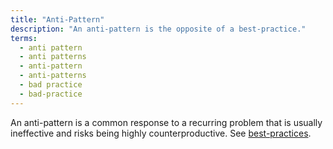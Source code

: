 ```yaml
---
title: "Anti-Pattern"
description: "An anti-pattern is the opposite of a best-practice."
terms:
  - anti pattern
  - anti patterns
  - anti-pattern
  - anti-patterns
  - bad practice
  - bad-practice
---
```

An anti-pattern is a common response to a recurring problem that is usually ineffective and risks being highly counterproductive. See [best-practices](/glossary/best-practices.md).
